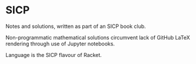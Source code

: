 SICP
====

Notes and solutions, written as part of an SICP book club.

Non-programmatic mathematical solutions circumvent lack of GitHub LaTeX rendering through use of Jupyter notebooks.

Language is the SICP flavour of Racket.
